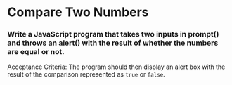 # Compare Two Numbers

### Write a JavaScript program that takes two inputs in prompt() and throws an alert() with the result of whether the numbers are equal or not.

Acceptance Criteria: The program should then display an alert box with the result of the comparison represented as `true` or `false`.
